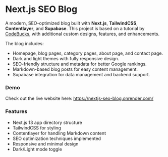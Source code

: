 # Next.js SEO Blog

A modern, SEO-optimized blog built with **Next.js**, **TailwindCSS**, **Contentlayer**, and **Supabase**. This project is based on a tutorial by [CodeBucks](https://www.youtube.com/@CodeBucks), with additional custom designs, features, and enhancements.  

The blog includes:  
- Homepage, blog pages, category pages, about page, and contact page.  
- Dark and light themes with fully responsive design.  
- SEO-friendly structure and metadata for better Google rankings.  
- Markdown-based blog posts for easy content management.  
- Supabase integration for data management and backend support.  

### Demo

Check out the live website here: https://nextjs-seo-blog.onrender.com/

### Features

- Next.js 13 app directory structure  
- TailwindCSS for styling  
- Contentlayer for handling Markdown content  
- SEO optimization techniques implemented  
- Responsive and minimal design  
- Dark/Light mode toggle  
